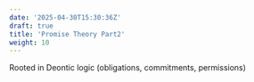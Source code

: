 ```yaml
---
date: '2025-04-30T15:30:36Z'
draft: true
title: 'Promise Theory Part2'
weight: 10
---
```


Rooted in Deontic logic (obligations, commitments, permissions)
